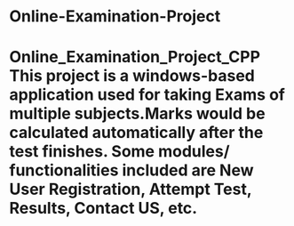 # Online-Examination-Project
# Online_Examination_Project_CPP This project is a windows-based application used for taking Exams of multiple subjects.Marks would be calculated automatically after the test finishes. Some modules/ functionalities included are New User Registration, Attempt Test, Results, Contact US, etc.
